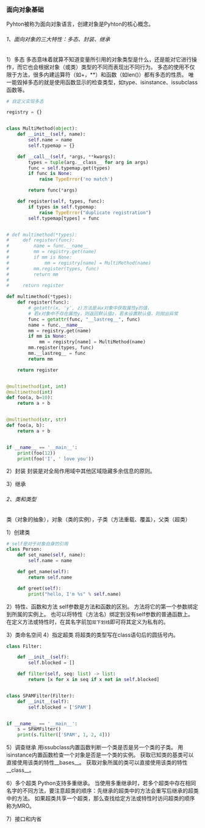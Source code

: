 ### 面向对象基础

Pyhton被称为面向对象语言，创建对象是Pyhton的核心概念。

###### 1、面向对象的三大特性：多态、封装、继承
1）多态
多态意味着就算不知道变量所引用的对象类型是什么，还是能对它进行操作，而它也会根据对象（或类）类型的不同而表现出不同行为。
多态的使用不仅限于方法，很多内建运算符（如+，**）和函数（如len()）都有多态的性质。
唯一能毁掉多态的就是使用函数显示的检查类型，如type、isinstance、issubclass函数等。

```python
# 自定义实现多态

registry = {}


class MultiMethod(object):
    def __init__(self, name):
        self.name = name
        self.typemap = {}

    def __call__(self, *args, **kwargs):
        types = tuple(arg.__class__ for arg in args)
        func = self.typemap.get(types)
        if func is None:
            raise TypeError('no match')

        return func(*args)

    def register(self, types, func):
        if types in self.typemap:
            raise TypeError("duplicate registration")
        self.typemap[types] = func


# def multimethod(*types):
#     def register(func):
#         name = func.__name__
#         mm = registry.get(name)
#         if mm is None:
#             mm = registry[name] = MultiMethod(name)
#         mm.register(types, func)
#         return mm
#
#     return register

def multimethod(*types):
    def register(func):
        # getattr(x, 'y', z)方法是从x对象中获取属性y的值，
        # 若x对象中不存在属性y，则返回默认值z，若未设置默认值，则抛出异常
        func = getattr(func, "__lastreg__", func)
        name = func.__name__
        mm = registry.get(name)
        if mm is None:
            mm = registry[name] = MultiMethod(name)
        mm.register(types, func)
        mm.__lastreg__ = func
        return mm

    return register


@multimethod(int, int)
@multimethod(int)
def foo(a, b=10):
    return a + b


@multimethod(str, str)
def foo(a, b):
    return a + b


if __name__ == '__main__':
    print(foo(12))
    print(foo('I', ' love you'))
```

2）封装
封装是对全局作用域中其他区域隐藏多余信息的原则。

3）继承

###### 2、类和类型
类（对象的抽象），对象（类的实例），子类（方法重载、覆盖），父类（超类）

1）创建类
```python
# self是对于对象自身的引用
class Person:
    def set_name(self, name):
        self.name = name

    def get_name(self):
        return self.name

    def greet(self):
        print("hello, I'm %s" % self.name)
```

2）特性、函数和方法
self参数是方法和函数的区别。
方法将它的第一个参数绑定到所属的实例上。
也可以将特性（方法名）绑定到没有self参数的普通函数上。
在定义方法或特性时，在其名字前加```双下划线```即可将其定义为私有的。

3）类命名空间
4）指定超类
将超类的类型写在class语句后的圆括号内。

```python
class Filter:

    def __init__(self):
        self.blocked = []

    def filter(self, seq: list) -> list:
        return [x for x in seq if x not in self.blocked]


class SPAMFilter(Filter):
    def __init__(self):
        self.blocked = ['SPAM']


if __name__ == '__main__':
    s = SPAMFilter()
    print(s.filter(['SPAM', 1, 2, 4]))
```

5）调查继承
用issubclass内置函数判断一个类是否是另一个类的子类。
用isinstance内置函数检查一个对象是否是一个类的实例。
获取已知类的基类可以直接使用该类的特性__bases__。
获取对象所属的类可以直接使用该类的特性__class__。

6）多个超类
Python支持多重继承。
当使用多重继承时，若多个超类中存在相同名字的不同方法，要注意超类的顺序：先继承的超类中的方法会重写后继承的超类中的方法。
如果超类共享一个超类，那么查找给定方法或特性时访问超类的顺序称为MRO。

7）接口和内省



